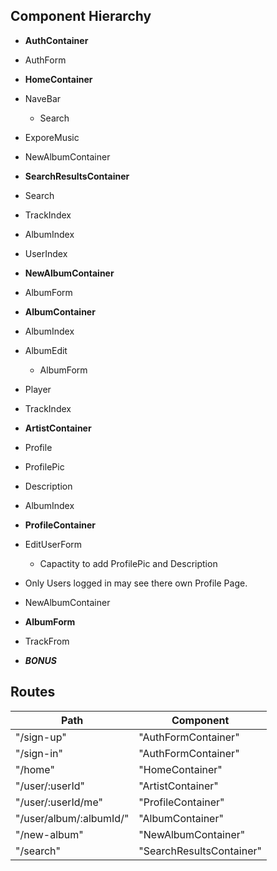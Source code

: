## Component Hierarchy

* **AuthContainer**
* AuthForm

* **HomeContainer**
* NaveBar
  * Search
* ExporeMusic
* NewAlbumContainer

* **SearchResultsContainer**
* Search
* TrackIndex
* AlbumIndex
* UserIndex

* **NewAlbumContainer**
* AlbumForm

* **AlbumContainer**
* AlbumIndex
* AlbumEdit
  * AlbumForm
* Player
* TrackIndex

* **ArtistContainer**
* Profile
* ProfilePic
* Description
* AlbumIndex

* **ProfileContainer**
* EditUserForm
  - Capactity to add ProfilePic and Description
- Only Users logged in may see there own Profile Page.
* NewAlbumContainer

* **AlbumForm**
* TrackFrom



* ***BONUS***

## Routes
|Path   | Component   |
|-------|-------------|
| "/sign-up" | "AuthFormContainer" |
| "/sign-in" | "AuthFormContainer" |
| "/home" | "HomeContainer" |
| "/user/:userId" | "ArtistContainer" |
| "/user/:userId/me" | "ProfileContainer" |
| "/user/album/:albumId/" | "AlbumContainer" |
| "/new-album" | "NewAlbumContainer" |
| "/search" | "SearchResultsContainer" |
